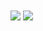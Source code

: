 <img   align="center" src="https://github-readme-stats.vercel.app/api?username=zetsr&locale=cn&line_height=33&show_icons=true&hide=&theme=dracula&rank_icon=default"/>
<img   align="center" src="https://github-readme-stats.vercel.app/api/top-langs/?username=zetsr&locale=cn&line_height=33&theme=dracula&langs_count=5"/>

<!--
**zetsr/zetsr** is a ✨ _special_ ✨ repository because its `README.md` (this file) appears on your GitHub profile.

Here are some ideas to get you started:

- 🔭 I’m currently working on ...
- 🌱 I’m currently learning ...
- 👯 I’m looking to collaborate on ...
- 🤔 I’m looking for help with ...
- 💬 Ask me about ...
- 📫 How to reach me: ...
- 😄 Pronouns: ...
- ⚡ Fun fact: ...
-->
